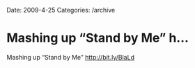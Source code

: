 Date: 2009-4-25
Categories: /archive

# Mashing up “Stand by Me” h...

Mashing up “Stand by Me” <a href="http://bit.ly/BlaLd" rel="nofollow">http://bit.ly/BlaLd</a>
